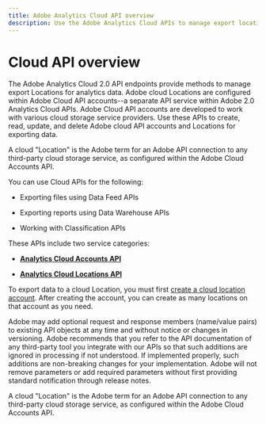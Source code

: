 ```yaml
---
title: Adobe Analytics Cloud API overview
description: Use the Adobe Analytics Cloud APIs to manage export locations for analytics data.
---
```


# Cloud API overview

The Adobe Analytics Cloud 2.0 API endpoints provide methods to manage export Locations for analytics data. Adobe cloud Locations are configured within Adobe Cloud API accounts--a separate API service within Adobe 2.0 Analytics Cloud APIs. Adobe Cloud API accounts are developed to work with various cloud storage service providers. Use these APIs to create, read, update, and delete Adobe cloud API accounts and Locations for exporting data. 

<InlineAlert variant="info" slots="text" />

A cloud "Location" is the Adobe term for an Adobe API connection to any third-party cloud storage service, as configured within the Adobe Cloud Accounts API.

You can use Cloud APIs for the following:

* Exporting files using Data Feed APIs

* Exporting reports using Data Warehouse APIs

* Working with Classification APIs

These APIs include two service categories:

* [**Analytics Cloud Accounts API**](account.md)

* [**Analytics Cloud Locations API**](locations.md)
  
To export data to a cloud Location, you must first [create a cloud location account](account.md). After creating the account, you can create as many locations on that account as you need.

<InlineAlert variant="info" slots="text" />

Adobe may add optional request and response members (name/value pairs) to existing API objects at any time and without notice or changes in versioning. Adobe recommends that you refer to the API documentation of any third-party tool you integrate with our APIs so that such additions are ignored in processing if not understood. If implemented properly, such additions are non-breaking changes for your implementation. Adobe will not remove parameters or add required parameters without first providing standard notification through release notes.

<InlineAlert variant="info" slots="text" />

A cloud "Location" is the Adobe term for an Adobe API connection to any third-party cloud storage service, as configured within the Adobe Cloud Accounts API.
